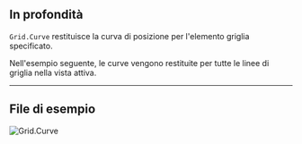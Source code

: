 ## In profondità
`Grid.Curve` restituisce la curva di posizione per l'elemento griglia specificato.

Nell'esempio seguente, le curve vengono restituite per tutte le linee di griglia nella vista attiva.
___
## File di esempio

![Grid.Curve](./Revit.Elements.Grid.Curve_img.jpg)
